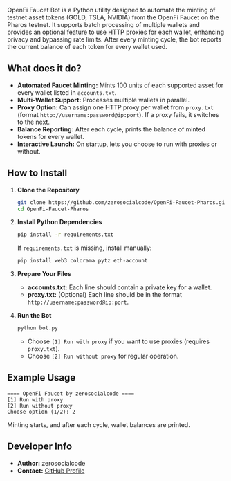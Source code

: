 OpenFi Faucet Bot is a Python utility designed to automate the minting of testnet asset tokens (GOLD, TSLA, NVIDIA) from the OpenFi Faucet on the Pharos testnet. It supports batch processing of multiple wallets and provides an optional feature to use HTTP proxies for each wallet, enhancing privacy and bypassing rate limits. After every minting cycle, the bot reports the current balance of each token for every wallet used.

## What does it do?

- **Automated Faucet Minting:** Mints 100 units of each supported asset for every wallet listed in `accounts.txt`.
- **Multi-Wallet Support:** Processes multiple wallets in parallel.
- **Proxy Option:** Can assign one HTTP proxy per wallet from `proxy.txt` (format `http://username:password@ip:port`). If a proxy fails, it switches to the next.
- **Balance Reporting:** After each cycle, prints the balance of minted tokens for every wallet.
- **Interactive Launch:** On startup, lets you choose to run with proxies or without.

## How to Install

1. **Clone the Repository**
    ```bash
    git clone https://github.com/zerosocialcode/OpenFi-Faucet-Pharos.git
    cd OpenFi-Faucet-Pharos
    ```

2. **Install Python Dependencies**
    ```bash
    pip install -r requirements.txt
    ```
    If `requirements.txt` is missing, install manually:
    ```bash
    pip install web3 colorama pytz eth-account
    ```

3. **Prepare Your Files**
    - **accounts.txt:** Each line should contain a private key for a wallet.
    - **proxy.txt:** (Optional) Each line should be in the format `http://username:password@ip:port`.

4. **Run the Bot**
    ```bash
    python bot.py
    ```
    - Choose `[1] Run with proxy` if you want to use proxies (requires `proxy.txt`).
    - Choose `[2] Run without proxy` for regular operation.

## Example Usage

```
==== OpenFi Faucet by zerosocialcode ====
[1] Run with proxy
[2] Run without proxy
Choose option (1/2): 2
```
Minting starts, and after each cycle, wallet balances are printed.

## Developer Info

- **Author:** zerosocialcode
- **Contact:** [GitHub Profile](https://github.com/zerosocialcode)

